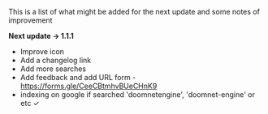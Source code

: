 This is a list of what might be added for the next update and some notes of improvement

**Next update -> 1.1.1**
- Improve icon
- Add a changelog link
- Add more searches
- Add feedback and add URL form - https://forms.gle/CeeCBtmhvBUeCHnK9
- indexing on google if searched 'doomnetengine', 'doomnet-engine' or etc ✓

